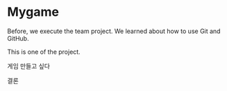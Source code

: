 # Mygame

Before, we execute the team project.
We learned about how to use Git and GitHub.

This is one of the project.

게임 만들고 싶다

결론
